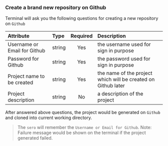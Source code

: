 ### Create a brand new repository on Github ###

Terminal will ask you the following questions for creating a new repository on `Github`

| Attribute        | Type           | Required  | Description |
| :------------- |:-------------| :-----:| :-----|
| Username or Email for Github | string | Yes | the username used for sign in purpose |
| Password for Github | string | Yes | the password used for sign in purpose |
| Project name to be created | string | Yes | the name of the project which will be created on Github later |
| Project description | string | No | a description of the project |

After answered above questions, the project would be generated on `Github` and cloned into current working directory.

> The `sero` will remember the `Username or Email for Github`.
> Note: Failure message would be shown on the terminal if the project generated failed.